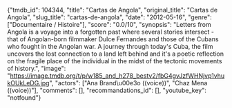 {"tmdb_id": 104344, "title": "Cartas de Angola", "original_title": "Cartas de Angola", "slug_title": "cartas-de-angola", "date": "2012-05-16", "genre": ["Documentaire / Histoire"], "score": "0.0/10", "synopsis": "Letters from Angola is a voyage into a forgotten past where several stories intersect - that of Angolan-born filmmaker Dulce Fernandes and those of the Cubans who fought in the Angolan war. A journey through today's Cuba, the film uncovers the lost connection to a land left behind and it's a poetic reflection on the fragile place of the individual in the midst of the tectonic movements of history.", "image": "https://image.tmdb.org/t/p/w185_and_h278_bestv2/fbG4gvJzfWHNjvp1vhukOUkLeDG.jpg", "actors": ["Ana Brand\u00e3o ((voice))", "Chaz Mena ((voice))"], "comments": [], "recommandations_id": [], "youtube_key": "notfound"}
